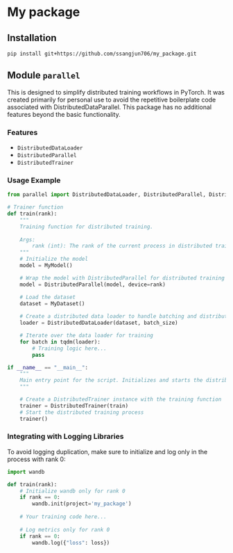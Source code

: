 # My package

## Installation

```bash
pip install git+https://github.com/ssangjun706/my_package.git
```

## Module `parallel`
This is designed to simplify distributed training workflows in PyTorch. It was created primarily for personal use to avoid the repetitive boilerplate code associated with DistributedDataParallel. This package has no additional features beyond the basic functionality.

### Features

- `DistributedDataLoader`
- `DistributedParallel`
- `DistributedTrainer`

### Usage Example

```python
from parallel import DistributedDataLoader, DistributedParallel, DistributedTrainer

# Trainer function
def train(rank):
    """
    Training function for distributed training.
    
    Args:
        rank (int): The rank of the current process in distributed training.
    """
    # Initialize the model
    model = MyModel()       

    # Wrap the model with DistributedParallel for distributed training
    model = DistributedParallel(model, device=rank)

    # Load the dataset
    dataset = MyDataset()   
    
    # Create a distributed data loader to handle batching and distribution
    loader = DistributedDataLoader(dataset, batch_size)

    # Iterate over the data loader for training
    for batch in tqdm(loader):
        # Training logic here...
        pass

if __name__ == "__main__":
    """
    Main entry point for the script. Initializes and starts the distributed training.
    """

    # Create a DistributedTrainer instance with the training function
    trainer = DistributedTrainer(train)
    # Start the distributed training process
    trainer()

```

### Integrating with Logging Libraries
To avoid logging duplication, make sure to initialize and log only in the process with rank 0:
```python
import wandb

def train(rank):
    # Initialize wandb only for rank 0
    if rank == 0:
        wandb.init(project='my_package')
    
    # Your training code here...
    
    # Log metrics only for rank 0
    if rank == 0:
        wandb.log({"loss": loss})
```
